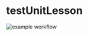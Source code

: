 # testUnitLesson
![example workflow](https://github.com/MouhamadouNdour/testUnitLesson/actions/workflows/nodeci.yml/badge.svg)
